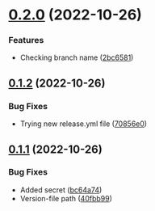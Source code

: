 # [0.2.0](https://github.com/Mexmorize/full-stack-skeleton/compare/v0.1.2...v0.2.0) (2022-10-26)


### Features

* Checking branch name ([2bc6581](https://github.com/Mexmorize/full-stack-skeleton/commit/2bc6581072025be0335ce534e5b9585e88067880))



## [0.1.2](https://github.com/Mexmorize/full-stack-skeleton/compare/v0.1.1...v0.1.2) (2022-10-26)


### Bug Fixes

* Trying new release.yml file ([70856e0](https://github.com/Mexmorize/full-stack-skeleton/commit/70856e0ec13567248cd8a269c9636eb758a1789a))



## [0.1.1](https://github.com/Mexmorize/full-stack-skeleton/compare/bc64a74e218557ee4a06e07d54417a195d33d3e3...v0.1.1) (2022-10-26)


### Bug Fixes

* Added secret ([bc64a74](https://github.com/Mexmorize/full-stack-skeleton/commit/bc64a74e218557ee4a06e07d54417a195d33d3e3))
* Version-file path ([40fbb99](https://github.com/Mexmorize/full-stack-skeleton/commit/40fbb99a54fcebb02dc449424af13386ee74f2ce))



